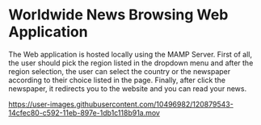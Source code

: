 # Worldwide News Browsing Web Application
 The Web application is hosted locally using the MAMP Server.
 First of all, the user should pick the region listed in the dropdown menu and after the region selection, the user can select the country or the newspaper according to their choice listed in the page.
 Finally, after click the newspaper, it redirects you to the website and you can read your news.
 
https://user-images.githubusercontent.com/10496982/120879543-14cfec80-c592-11eb-897e-1db1c118b91a.mov








